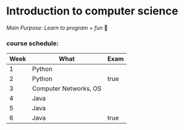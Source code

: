 # Introduction to computer science

*Main Purpose: Learn to program + fun* :tada:

### course schedule:

| Week | What | Exam |
|--- | --- | --- |
| 1 | Python |  |
| 2 | Python | true |
| 3 | Computer Networks, OS |  |
| 4 | Java |  |
| 5 | Java |  |
| 6 | Java | true  |